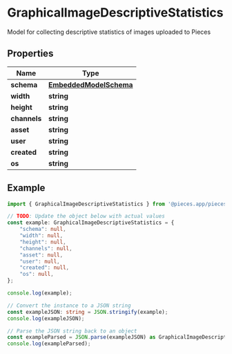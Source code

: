 
# GraphicalImageDescriptiveStatistics

Model for collecting descriptive statistics of images uploaded to Pieces

## Properties

Name | Type
------------ | -------------
**schema** | [**EmbeddedModelSchema**](EmbeddedModelSchema)
**width** | **string**
**height** | **string**
**channels** | **string**
**asset** | **string**
**user** | **string**
**created** | **string**
**os** | **string**

## Example

```typescript
import { GraphicalImageDescriptiveStatistics } from '@pieces.app/pieces-os-client';

// TODO: Update the object below with actual values
const example: GraphicalImageDescriptiveStatistics = {
    "schema": null,
    "width": null,
    "height": null,
    "channels": null,
    "asset": null,
    "user": null,
    "created": null,
    "os": null,
};

console.log(example);

// Convert the instance to a JSON string
const exampleJSON: string = JSON.stringify(example);
console.log(exampleJSON);

// Parse the JSON string back to an object
const exampleParsed = JSON.parse(exampleJSON) as GraphicalImageDescriptiveStatistics;
console.log(exampleParsed);
```



